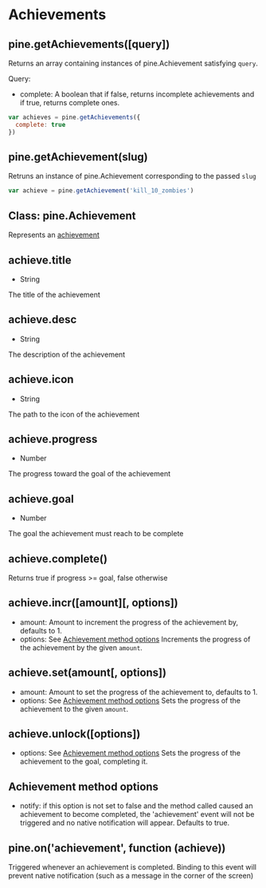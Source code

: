 # Achievements


## pine.getAchievements([query])
Returns an array containing instances of pine.Achievement satisfying `query`.

Query:
 * complete: A boolean that if false, returns incomplete achievements and if true, returns complete ones.

````js
var achieves = pine.getAchievements({
  complete: true
})
````


## pine.getAchievement(slug)
Retruns an instance of pine.Achievement corresponding to the passed `slug`

````js
var achieve = pine.getAchievement('kill_10_zombies')
````


## Class: pine.Achievement
Represents an [achievement](https://github.com/jeremyckahn/pine/wiki/Achievements)


## achieve.title
 * String
 
The title of the achievement


## achieve.desc
 * String

The description of the achievement


## achieve.icon
 * String

The path to the icon of the achievement


## achieve.progress
 * Number

The progress toward the goal of the achievement


## achieve.goal
 * Number

The goal the achievement must reach to be complete


## achieve.complete()
Returns true if progress >= goal, false otherwise


## achieve.incr([amount][, options])
  * amount: Amount to increment the progress of the achievement by, defaults to 1.
  * options: See [Achievement method options](#achievement-method-options)
Increments the progress of the achievement by the given `amount`.


## achieve.set(amount[, options])
  * amount: Amount to set the progress of the achievement to, defaults to 1.
  * options: See [Achievement method options](#achievement-method-options)
Sets the progress of the achievement to the given `amount`.


## achieve.unlock([options])
  * options: See [Achievement method options](#achievement-method-options)
Sets the progress of the achievement to the goal, completing it.


## Achievement method options
 * notify: if this option is not set to false and the method called caused an achievement to become completed, the 'achievement' event will not be triggered and no native notification will appear. Defaults to true.


## pine.on('achievement', function (achieve))
Triggered whenever an achievement is completed. Binding to this event will prevent native notification (such as a message in the corner of the screen)